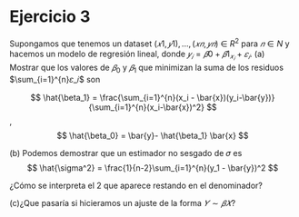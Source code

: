 #   Ejercicio 3
Supongamos que tenemos un dataset $(𝑥1,𝑦1),..., (𝑥𝑛,𝑦𝑛)$ ∈ $R^2$ para $𝑛 ∈ N$ y hacemos un modelo de regresión lineal, donde $𝑦_𝑖 = 𝛽0 + 𝛽1_𝑥_𝑖 +𝜀_𝑖$.
(a) Mostrar que los valores de $𝛽_0$ y $𝛽_1$ que minimizan la suma de los residuos $\sum_{i=1}^{n}𝜀_𝑖$ son

$$
\hat{\beta_1} = \frac{\sum_{i=1}^{n}(x_i - \bar{x})(y_i-\bar{y})}{\sum_{i=1}^{n}(x_i-\bar{x})^2}
$$ ,
$$ 
\hat{\beta_0}  = \bar{y}- \hat{\beta_1} \bar{x}
$$

(b) Podemos demostrar que un estimador no sesgado de 𝜎 es
$$
\hat{\sigma^2} = \frac{1}{n-2}\sum_{i=1}^{n}(y_1 - \bar{y})^2
$$

¿Cómo se interpreta el 2 que aparece restando en el denominador?

(c)¿Que pasaría si hicieramos un ajuste de la forma $𝑌 ∼ 𝛽𝑋$?